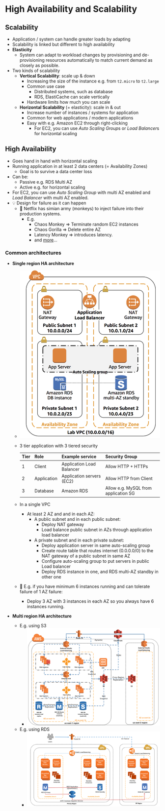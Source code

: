 # High Availability and Scalability

## Scalability

- Application / system can handle greater loads by adapting
- Scalability is linked but different to high availability
- **Elasticity**
  - System can adapt to workload changes by provisioning and de-provisioning resources automatically to match current demand as closely as possible.
- Two kinds of scalability
  - **Vertical Scalability**: scale up & down
    - Increasing the size of the instance e.g. from `t2.micro` to `t2.large`
    - Common use case
      - Distributed systems, such as database
      - RDS, ElastiCache can scale vertically
    - Hardware limits how much you can scale
  - **Horizontal Scalability** (= elasticity): scale in & out
    - Increase number of instances / systems for application
    - Common for web applications / modern applications
    - Easy with e.g. Amazon EC2 through right-clicking
      - For EC2, you can use *Auto Scaling Group*s or *Load Balancer*s for horizontal scaling

## High Availability

- Goes hand in hand with horizontal scaling
- Running application in at least 2 data centers (= Availability Zones)
  - Goal is to survive a data center loss
- Can be:
  - Passive e.g. RDS Multi AZ
  - Active e.g. for horizontal scaling
- For EC2, you can use *Auto Scaling Group* with multi AZ enabled and *Load Balancer* with multi AZ enabled.
- 💡 Design for failure as it can happen
  - 🤗 Netflix has simian army (monkeys) to inject failure into their production systems.
    - E.g.
      - Chaos Monkey => Terminate random EC2 instances
      - Chaos Gorilla => Delete entire AZ
      - Latency Monkey => introduces latency.
      - and [more](https://medium.com/netflix-techblog/the-netflix-simian-army-16e57fbab116)...

### Common architectures

- **Single region HA architecture**
  - ![Single region AZ failure tolerant architecture](img/high-availability/single-region-architecture.png)
  - 3 tier application with 3 tiered security

    | Tier | Role | Example service | Security Group |
    | ---- | ---- | --------------- | -------------- |
    | 1 | Client | Application Load Balancer | Allow HTTP + HTTPs |
    | 2 | Application  | Application servers (EC2) | Allow HTTP from Client |
    | 3 | Database | Amazon RDS | Allow e.g. MySQL from application SG |

  - In a single VPC
    - At least 2 AZ and and in each AZ:
      - A public subnet and in each public subnet:
        - Deploy NAT gateway
        - Load balance public subnet in AZs through application load balancer
      - A private subnet and in each private subnet:
        - Deploy application server in same auto-scaling group
        - Create route table that routes internet (0.0.0.0/0) to the NAT gateway of a public subnet in same AZ
        - Configure auto-scaling group to put servers in public Load balancer
        - Deploy RDS instance in one, and RDS multi-AZ standby in other one
  - 📝 E.g. if you have minimum 6 instances running and can tolerate failure of 1 AZ failure:
    - Deploy 3 AZ with 3 instances in each AZ so you always have 6 instances running.

- **Multi region HA architecture**
  - E.g. using S3
    - ![Multi region HA architecture using S3](img/high-availability/multi-region-s3-architecture.png)
  - E.g. using RDS
    - ![Multi region HA architecture using RDS](img/high-availability/multi-region-rds-architecture.png)
